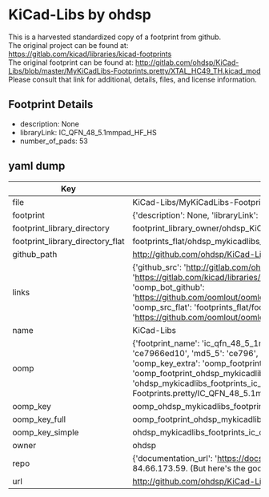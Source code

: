 # KiCad-Libs by ohdsp  
This is a harvested standardized copy of a footprint from github.  
The original project can be found at:  
https://gitlab.com/kicad/libraries/kicad-footprints  
The original footprint can be found at:
http://gitlab.com/ohdsp/KiCad-Libs/blob/master/MyKiCadLibs-Footprints.pretty/XTAL_HC49_TH.kicad_mod
Please consult that link for additional, details, files, and license information.  
## Footprint Details
* description: None  
* libraryLink: IC_QFN_48_5.1mmpad_HF_HS  
* number_of_pads: 53  
## yaml dump  
| Key | Value |  
| --- | --- |  
| file | KiCad-Libs/MyKiCadLibs-Footprints.pretty/IC_QFN_48_5.1mmpad_HF_HS.kicad_mod |  
| footprint | {'description': None, 'libraryLink': 'IC_QFN_48_5.1mmpad_HF_HS', 'number_of_pads': 53} |  
| footprint_library_directory | footprint_library_owner/ohdsp_KiCad-Libs |  
| footprint_library_directory_flat | footprints_flat/ohdsp_mykicadlibs_footprints_ic_qfn_48_5_1mmpad_hf_hs/working |  
| github_path | http://github.com/ohdsp/KiCad-Libs/blob/master/MyKiCadLibs-Footprints.pretty/IC_QFN_48_5.1mmpad_HF_HS.kicad_mod |  
| links | {'github_src': 'http://gitlab.com/ohdsp/KiCad-Libs/blob/master/MyKiCadLibs-Footprints.pretty/XTAL_HC49_TH.kicad_mod', 'github_src_repo': 'https://gitlab.com/kicad/libraries/kicad-footprints', 'oomp_bot': 'footprints/ohdsp_mykicadlibs_footprints_ic_qfn_48_5_1mmpad_hf_hs/working', 'oomp_bot_github': 'https://github.com/oomlout/oomlout_oomp_footprint_bot/tree/main/footprints/ohdsp_mykicadlibs_footprints_ic_qfn_48_5_1mmpad_hf_hs/working', 'oomp_src_flat': 'footprints_flat/footprints_flat/ohdsp_mykicadlibs_footprints_ic_qfn_48_5_1mmpad_hf_hs/working', 'oomp_src_flat_github': 'https://github.com/oomlout/oomlout_oomp_footprint_src/tree/main/footprints_flat/ohdsp_mykicadlibs_footprints_ic_qfn_48_5_1mmpad_hf_hs/working'} |  
| name | KiCad-Libs |  
| oomp | {'footprint_name': 'ic_qfn_48_5_1mmpad_hf_hs', 'library_name': 'mykicadlibs_footprints', 'md5': 'ce7966ed1025cd290d2bf8bb59565e86', 'md5_10': 'ce7966ed10', 'md5_5': 'ce796', 'md5_6': 'ce7966', 'oomp_key': 'oomp_ohdsp_mykicadlibs_footprints_ic_qfn_48_5_1mmpad_hf_hs', 'oomp_key_extra': 'oomp_footprint_ohdsp_mykicadlibs_footprints_ic_qfn_48_5_1mmpad_hf_hs', 'oomp_key_full': 'oomp_footprint_ohdsp_mykicadlibs_footprints_ic_qfn_48_5_1mmpad_hf_hs_ce7966', 'oomp_key_simple': 'ohdsp_mykicadlibs_footprints_ic_qfn_48_5_1mmpad_hf_hs', 'original_filename': 'KiCad-Libs/MyKiCadLibs-Footprints.pretty/IC_QFN_48_5.1mmpad_HF_HS.kicad_mod', 'owner_name': 'ohdsp'} |  
| oomp_key | oomp_ohdsp_mykicadlibs_footprints_ic_qfn_48_5_1mmpad_hf_hs |  
| oomp_key_full | oomp_footprint_ohdsp_mykicadlibs_footprints_ic_qfn_48_5_1mmpad_hf_hs |  
| oomp_key_simple | ohdsp_mykicadlibs_footprints_ic_qfn_48_5_1mmpad_hf_hs |  
| owner | ohdsp |  
| repo | {'documentation_url': 'https://docs.github.com/rest/overview/resources-in-the-rest-api#rate-limiting', 'message': "API rate limit exceeded for 84.66.173.59. (But here's the good news: Authenticated requests get a higher rate limit. Check out the documentation for more details.)"} |  
| url | http://github.com/ohdsp/KiCad-Libs |  

